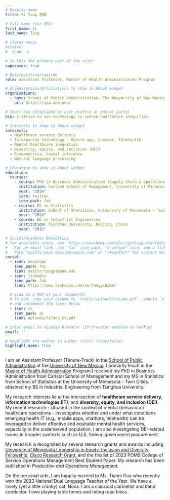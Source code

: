 ```yaml
---
# Display name
title: Yi Tang 唐懿

# Full name (for SEO)
first_name: Yi
last_name: Tang

# Status emoji
#status:
#  icon: ☕️

# Is this the primary user of the site?
superuser: true

# Role/position/tagline
role: Assistant Professor, Master of Health Administration Program

# Organizations/Affiliations to show in About widget
organizations:
  - name: School of Public Administration, The University of New Mexico
    url: https://spa.unm.edu/

# Short bio (displayed in user profile at end of posts)
bio: I strive to use technology to reduce healthcare inequities.

# Interests to show in About widget
interests:
  - Healthcare service delivery
  - Information technology - Mobile app, Chatbot, Telehealth
  - Mental healthcare inequities
  - Diversity, equity, and inclusion (DEI)
  - Econometrics, causal inference
  - Natural language processing

# Education to show in About widget
education:
  courses:
    - course: PhD in Business Administration (Supply Chain & Operations)
      institution: Carlson School of Management, University of Minnesota - Twin Cities
      year: "2024"
      icon: twitter
      icon_pack: fab
    - course: MS in Statistics
      institution: School of Statistics, University of Minnesota - Twin Cities
      year: "2024"
    - course: BE in Industrial Engineering
      institution: Tsinghua University, Beijing, China
      year: "2015"

# Social/Academic Networking
# For available icons, see: https://wowchemy.com/docs/getting-started/page-builder/#icons
#   For an email link, use "fas" icon pack, "envelope" icon, and a link in the
#   form "mailto:your-email@example.com" or "/#contact" for contact widget.
social:
  - icon: envelope
    icon_pack: fas
    link: mailto:tangyi@unm.edu
  - icon: linkedin
    icon_pack: fab
    link: https://www.linkedin.com/in/tangyi0208/

  # Link to a PDF of your resume/CV.
  # To use: copy your resume to `static/uploads/resume.pdf`, enable `ai` icons in `params.yaml`,
  # and uncomment the lines below.
  - icon: cv
    icon_pack: ai
    link: uploads/YiTang_CV.pdf

# Enter email to display Gravatar (if Gravatar enabled in Config)
email: ''

# Highlight the author in author lists? (true/false)
highlight_name: true
---
```


I am an Assistant Professor (Tenure-Track) in the [School of Public Administration](https://spa.unm.edu/) at the [University of New Mexico](https://www.unm.edu/). I primarily teach in the [Master of Health Administration](https://spa.unm.edu/academic-programs/mha-graduate-program/index.html) Program.I received my PhD in Business Administration from Carlson School of Management and my MS in Statistics from School of Statistics at the University of Minnesota - Twin Cities. I obtained my BS in Industrial Engineering from Tsinghua University.

My research interests lie at the intersection of **healthcare service delivery**, **information technologies (IT)**, and **diversity, equity, and inclusion (DEI)**. My recent research - situated in the context of mental (behavioral) healthcare operations - investigates whether and under what conditions emerging health IT (e.g., mobile apps, chatbots, telehealth) can be leveraged to deliver effective and equitable mental health services, especially to the underserved population. I am also investigating DEI-related issues in broader contexts such as U.S. federal government procurement.

My research is recognized by several research grants and awards including [University of Minnesota Leadership in Equity, Inclusion and Diversity Fellowship](https://grad.umn.edu/news-events/news-overview/announcing-2020-2021-leadership-equity-inclusion-and-diversity-leid), [Cisco Research Grant](https://research.umn.edu/inquiry/post/collaboration-cisco-explores-frontier-data-technologies), and the finalist of 2023 POMS College of Service Operations Management Best Student Paper. My research has been published in *Production and Operations Management*.

On the personal side, I am happily married to Ms. Tianni Guo who recently won the 2023 National Dual Language Teacher of the Year. We have a lovely (yet a little cranky) cat, Nova. I am a classical clarinetist and band conductor. I love playing table tennis and riding road bikes. 
